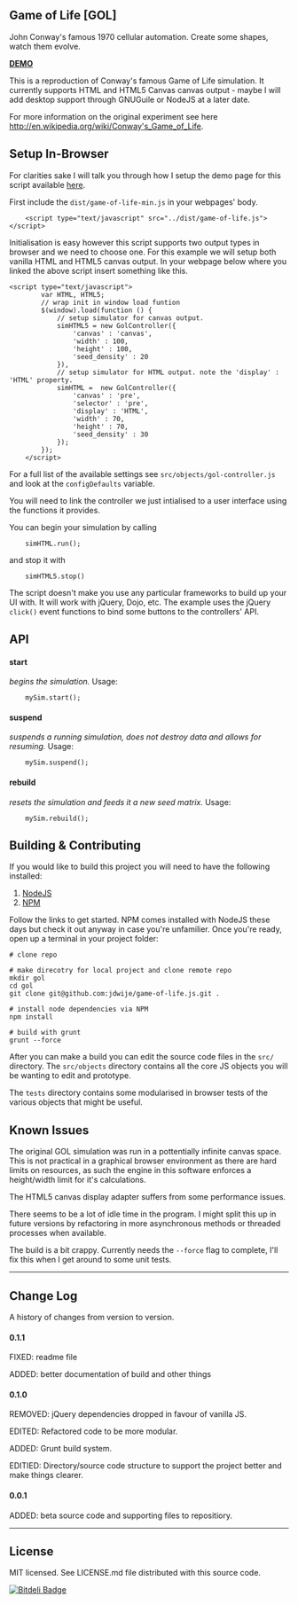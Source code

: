 Game of Life [GOL]
---
John Conway's famous 1970 cellular automation. Create some shapes, watch them evolve.

**[DEMO](http://jdwije.github.io/gol)**


This is a reproduction of Conway's famous Game of Life simulation. It currently supports HTML and HTML5 Canvas canvas output - maybe I will add desktop support through GNUGuile or NodeJS at a later date.

For more information on the original experiment see here http://en.wikipedia.org/wiki/Conway's_Game_of_Life.

## Setup In-Browser
For clarities sake I will talk you through how I setup the demo page for this script available [here](https://github.com/jdwije/game-of-life.js/blob/master/index.html).

First include the ```dist/game-of-life-min.js``` in your webpages' body.

```
	<script type="text/javascript" src="../dist/game-of-life.js"></script>
```

Initialisation is easy however this script supports two output types in browser and we need to choose one. For this example we will setup both vanilla HTML and HTML5 canvas output. In your webpage below where you linked the above script insert something like this.

```
<script type="text/javascript">
		var HTML, HTML5;
		// wrap init in window load funtion
		$(window).load(function () {
			// setup simulator for canvas output.
			simHTML5 = new GolController({
				'canvas' : 'canvas',
				'width' : 100,
				'height' : 100,
				'seed_density' : 20
			}),
			// setup simulator for HTML output. note the 'display' : 'HTML' property.
		    simHTML =  new GolController({
				'canvas' : 'pre',
				'selector' : 'pre',
		        'display' : 'HTML',
				'width' : 70,
				'height' : 70,
				'seed_density' : 30
			});
		});
	</script>
```
For a full list of the available settings see ```src/objects/gol-controller.js``` and look at the ```configDefaults``` variable.


You will need to link the controller we just intialised to a user interface using the functions it provides.

You can begin your simulation by calling

```
	simHTML.run();
```

and stop it with

```
	simHTML5.stop()
```

The script doesn't make you use any particular frameworks to build up your UI with. It will work with jQuery, Dojo, etc. The example uses the jQuery ```click()``` event functions to bind some buttons to the controllers' API.

## API
#### start
*begins the simulation.*
Usage:

```
	mySim.start();
```

#### suspend
*suspends a running simulation, does not destroy data and allows for resuming.*
Usage:

```
	mySim.suspend();
```

#### rebuild
*resets the simulation and feeds it a new seed matrix.*
Usage:

```
	mySim.rebuild();
```
## Building & Contributing
If you would like to build this project you will need to have the following installed:

1. [NodeJS](http://nodejs.org/)
2. [NPM](https://www.npmjs.org/)

Follow the links to get started. NPM comes installed with NodeJS these days but check it out anyway in case you're unfamilier. Once you're ready, open up a terminal in your project folder:

```
# clone repo

# make direcotry for local project and clone remote repo
mkdir gol
cd gol
git clone git@github.com:jdwije/game-of-life.js.git .

# install node dependencies via NPM
npm install

# build with grunt
grunt --force

```

After you can make a build you can edit the source code files in the ```src/``` directory. The ```src/objects``` directory contains all the core JS objects you will be wanting to edit and prototype.

The ```tests``` directory contains some modularised in browser tests of the various objects that might be useful.

## Known Issues
The original GOL simulation was run in a pottentially infinite canvas space. This is not practical in a graphical browser environment as there are hard limits on resources, as such the engine in this software enforces a height/width limit for it's calculations.

The HTML5 canvas display adapter suffers from some performance issues.

There seems to be a lot of idle time in the program. I might split this up in future versions by refactoring in more asynchronous methods or threaded processes when available.

The build is a bit crappy. Currently needs the ```--force``` flag to complete, I'll fix this when I get around to some unit tests.

----

## Change Log
A history of changes from version to version.

#### 0.1.1
FIXED: readme file

ADDED: better documentation of build and other things

#### 0.1.0
REMOVED: jQuery dependencies dropped in favour of vanilla JS.

EDITED: Refactored code to be more modular.

ADDED: Grunt build system.

EDITIED: Directory/source code structure to support the project better and make things clearer.


#### 0.0.1
ADDED: beta source code and supporting files to repositiory.

---

## License
MIT licensed. See LICENSE.md file distributed with this source code.


[![Bitdeli Badge](https://d2weczhvl823v0.cloudfront.net/jdwije/gol/trend.png)](https://bitdeli.com/free "Bitdeli Badge")

